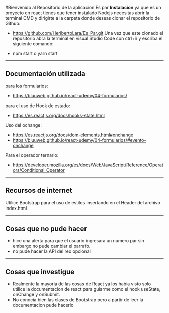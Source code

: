 #Bienvenido al Repositorio de la aplicacion  Es par
**Instalacion**
ya que es un proyecto en react  tienes que tener instalado Nodejs 
necesitas abrir la terminal CMD y dirigirte a la carpeta donde deseas clonar el repositorio  de Github:
- https://github.com/HeribertoLara/Es_Par.git
 Una vez que este clonado el repositorio abra la terminal  en visual Studio Code con ctrl+ñ y escriba el siguiente comando:
 
- npm start o yarn start
------------
## Documentación utilizada
para los formularios:
- https://bluuweb.github.io/react-udemy/04-formularios/

para el uso de Hook de estado:
- https://es.reactjs.org/docs/hooks-state.html

Uso del ochange:
- https://es.reactjs.org/docs/dom-elements.html#onchange
- https://bluuweb.github.io/react-udemy/04-formularios/#evento-onchange

Para el operador ternario:
- https://developer.mozilla.org/es/docs/Web/JavaScript/Reference/Operators/Conditional_Operator


------------
## Recursos de internet

Utilice Bootstrap para el uso de estilos insertando en el Header del archivo index.html


------------

## Cosas que no pude hacer
- hice una alerta para que el usuario ingresara un numero par sin embargo no pude cambiar el parrafo.
- no pude hacer la API del reo opcional

------------


## Cosas que investigue
- Realmente la mayoria de las cosas de React ya los habia visto solo utilice la documentacion de react para guiarme como el hook useState, onChange y onSubmit.
- No conocia bien las clases de Bootstrap pero a partir de leer la documentacion pude hacerlo

 
